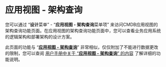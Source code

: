 # 应用视图 - 架构查询

您可以通过 “**设计**菜单” - “**应用视图 - 架构查询**菜单项” 来访问CMDB应用视图的架构查询功能页面。在应用视图的架构查询功能页面中，您可以查看业务应用系统的逻辑架构和部署架构的设计方案。

此页面的功能与 “**[应用视图 - 架构查询](manual-cmdb-view-application-architecture.md)**” 非常相似，仅仅附加了不能进行数据更改的限制，您可以查阅 [用户手册中关于 “**应用视图 - 架构查询**” 的内容](manual-cmdb-view-application-architecture.md) 了解详细的功能说明。
